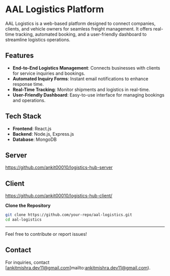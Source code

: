 
# AAL Logistics Platform

AAL Logistics is a web-based platform designed to connect companies, clients, and vehicle owners for seamless freight management. It offers real-time tracking, automated booking, and a user-friendly dashboard to streamline logistics operations.

## Features
- **End-to-End Logistics Management**: Connects businesses with clients for service inquiries and bookings.
- **Automated Inquiry Forms**: Instant email notifications to enhance response time.
- **Real-Time Tracking**: Monitor shipments and logistics in real-time.
- **User-Friendly Dashboard**: Easy-to-use interface for managing bookings and operations.

## Tech Stack
- **Frontend**: React.js
- **Backend**: Node.js, Express.js
- **Database**: MongoDB

## Server
https://github.com/ankit00010/logistics-hub-server

## Client
https://github.com/ankit00010/logistics-hub-client/

 **Clone the Repository**
   ```sh
   git clone https://github.com/your-repo/aal-logistics.git
   cd aal-logistics
   ```



---
Feel free to contribute or report issues!

## Contact
For inquiries, contact [ankitmishra.dev11@gmail.com]mailto:ankitmishra.dev11@gmail.com).
